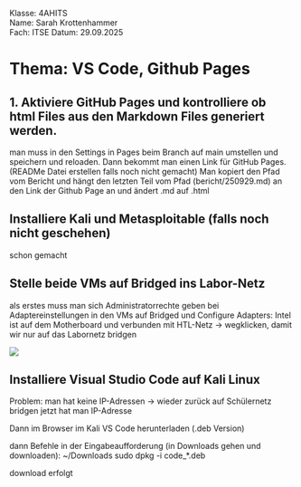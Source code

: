 Klasse: 4AHITS   
Name: Sarah Krottenhammer   
Fach: ITSE
Datum: 29.09.2025

# Thema: VS Code, Github Pages
## 1. Aktiviere GitHub Pages und kontrolliere ob html Files aus den Markdown Files generiert werden.
man muss in den Settings in Pages beim Branch auf main umstellen und speichern und reloaden.
Dann bekommt man einen Link für GitHub Pages. (READMe Datei erstellen falls noch nicht gemacht)
Man kopiert den Pfad vom Bericht und hängt den letzten Teil vom Pfad (bericht/250929.md) an den Link der Github Page an und ändert .md auf .html

## Installiere Kali und Metasploitable (falls noch nicht geschehen)
schon gemacht 

## Stelle beide VMs auf Bridged ins Labor-Netz
als erstes muss man sich Administratorrechte geben
bei Adaptereinstellungen in den VMs auf Bridged und Configure Adapters: 
Intel ist auf dem Motherboard und verbunden mit HTL-Netz -> wegklicken, damit wir nur auf das Labornetz bridgen

![](https://github.com/user-attachments/assets/3ff8cd46-434b-42c6-9dc4-65c691e03f9a)

## Installiere Visual Studio Code auf Kali Linux
Problem: man hat keine IP-Adressen
-> wieder zurück auf Schülernetz bridgen 
jetzt hat man IP-Adresse

Dann im Browser im Kali VS Code herunterladen (.deb Version)

dann Befehle in der Eingabeaufforderung (in Downloads gehen und downloaden):
~/Downloads
sudo dpkg -i code_*.deb

download erfolgt 
